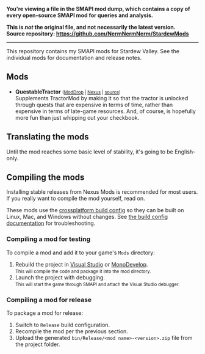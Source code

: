 **You're viewing a file in the SMAPI mod dump, which contains a copy of every open-source SMAPI mod
for queries and analysis.**

**This is _not_ the original file, and not necessarily the latest version.**  
**Source repository: https://github.com/NermNermNerm/StardewMods**

----

This repository contains my SMAPI mods for Stardew Valley. See the individual mods for
documentation and release notes.

## Mods
* **QuestableTractor** <small>([ModDrop](https://www.moddrop.com/stardew-valley/mods/todo) | [Nexus](https://www.nexusmods.com/stardewvalley/mods/todo) | [source](Automate))</small>  
  Supplements TractorMod by making it so that the tractor is unlocked through quests that are expensive in
  terms of time, rather than expensive in terms of late-game resources.  And, of course, is hopefully
  more fun than just whipping out your checkbook.

## Translating the mods
Until the mod reaches some basic level of stability, it's going to be English-only.

## Compiling the mods
Installing stable releases from Nexus Mods is recommended for most users. If you really want to
compile the mod yourself, read on.

These mods use the [crossplatform build config](https://www.nuget.org/packages/Pathoschild.Stardew.ModBuildConfig)
so they can be built on Linux, Mac, and Windows without changes. See [the build config documentation](https://www.nuget.org/packages/Pathoschild.Stardew.ModBuildConfig)
for troubleshooting.

### Compiling a mod for testing
To compile a mod and add it to your game's `Mods` directory:

1. Rebuild the project in [Visual Studio](https://www.visualstudio.com/vs/community/) or [MonoDevelop](https://www.monodevelop.com/).  
   <small>This will compile the code and package it into the mod directory.</small>
2. Launch the project with debugging.  
   <small>This will start the game through SMAPI and attach the Visual Studio debugger.</small>

### Compiling a mod for release
To package a mod for release:

1. Switch to `Release` build configuration.
2. Recompile the mod per the previous section.
3. Upload the generated `bin/Release/<mod name>-<version>.zip` file from the project folder.
